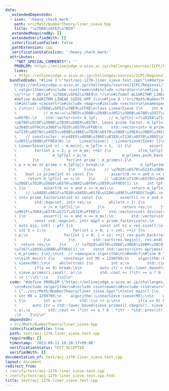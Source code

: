 ```yaml
---
data:
  _extendedDependsOn:
  - icon: ':heavy_check_mark:'
    path: src/Math/NumberTheory/liner_sieve.hpp
    title: "\u7DDA\u5F62\u7BE9"
  _extendedRequiredBy: []
  _extendedVerifiedWith: []
  _isVerificationFailed: false
  _pathExtension: cpp
  _verificationStatusIcon: ':heavy_check_mark:'
  attributes:
    '*NOT_SPECIAL_COMMENTS*': ''
    PROBLEM: https://onlinejudge.u-aizu.ac.jp/challenges/sources/ICPC/Regional/1276
    links:
    - https://onlinejudge.u-aizu.ac.jp/challenges/sources/ICPC/Regional/1276
  bundledCode: "#line 1 \"test/aoj-1276-liner_sieve.test.cpp\"\n#define PROBLEM \"\
    https://onlinejudge.u-aizu.ac.jp/challenges/sources/ICPC/Regional/1276\"\n\n#include\
    \ <algorithm>\n#include <iostream>\n#include <iterator>\n\n#line 1 \"src/Math/NumberTheory/liner_sieve.hpp\"\
    \n/**\n * @brief \u7DDA\u5F62\u7BE9\n */\n\n#ifndef ALGORITHM_LINEAR_SIEVE_HPP\n\
    #define ALGORITHM_LINEAR_SIEVE_HPP 1\n\n#line 9 \"src/Math/NumberTheory/liner_sieve.hpp\"\
    \n#include <cassert>\n#include <map>\n#include <vector>\n\nnamespace algorithm\
    \ {\n\n// \u7DDA\u5F62\u7BE9\uFF0E\nclass LinearSieve {\n    int m_mx;       \
    \            // m_mx:=(\u7BE9\u306B\u304B\u3051\u308B\u6700\u5927\u306E\u81EA\u7136\
    \u6570).\n    std::vector<int> m_lpf;     // m_lpf[n]:=(\u81EA\u7136\u6570n\u306E\
    \u6700\u5C0F\u306E\u7D20\u56E0\u6570). Least prime factor. m_lpf[n]==n \u306E\u3068\
    \u304D\uFF0Cn\u306F\u7D20\u6570\uFF0E\n    std::vector<int> m_primes;  // m_primes[]:=(\u81EA\
    \u7136\u6570n\u4EE5\u4E0B\u306E\u7D20\u6570\u306E\u30EA\u30B9\u30C8).\n\npublic:\n\
    \    // constructor. n\u4EE5\u4E0B\u306E\u81EA\u7136\u6570\u3092\u7BE9\u306B\u304B\
    \u3051\u308B\uFF0EO(N).\n    LinearSieve() : LinearSieve(51e4) {}\n    explicit\
    \ LinearSieve(int n) : m_mx(n), m_lpf(n + 1, -1) {\n        assert(n >= 0);\n\
    \        for(int p = 2; p <= m_mx; ++p) {\n            if(m_lpf[p] == -1) {\n\
    \                m_lpf[p] = p;\n                m_primes.push_back(p);\n     \
    \       }\n            for(int prime : m_primes) {\n                if(prime *\
    \ p > m_mx or prime > m_lpf[p]) break;\n                m_lpf[prime * p] = prime;\n\
    \            }\n        }\n    }\n\n    // \u7D20\u6570\u5224\u5B9A\uFF0EO(1).\n\
    \    bool is_prime(int n) const {\n        assert(0 <= n and n <= m_mx);\n   \
    \     return m_lpf[n] == n;\n    }\n    // \u81EA\u7136\u6570n\u306E\u6700\u5C0F\
    \u306E\u7D20\u56E0\u6570\u3092\u8FD4\u3059\uFF0EO(1).\n    int lpf(int n) const\
    \ {\n        assert(0 <= n and n <= m_mx);\n        return m_lpf[n];\n    }\n\
    \    // \u9AD8\u901F\u7D20\u56E0\u6570\u5206\u89E3\uFF0EO(logN).\n    std::map<int,\
    \ int> prime_factorize(int n) const {\n        assert(1 <= n and n <= m_mx);\n\
    \        std::map<int, int> res;\n        while(n > 1) {\n            res[m_lpf[n]]++;\n\
    \            n /= m_lpf[n];\n        }\n        return res;\n    }\n    // \u9AD8\
    \u901F\u7D04\u6570\u5217\u6319\uFF0E\n    std::vector<int> divisors(int n) const\
    \ {\n        assert(1 <= n and n <= m_mx);\n        std::vector<int> res({1});\n\
    \        const std::map<int, int> &&pf = prime_factorize(n);\n        for(const\
    \ auto &[p, cnt] : pf) {\n            const int sz = res.size();\n           \
    \ int b = 1;\n            for(int i = 0; i < cnt; ++i) {\n                b *=\
    \ p;\n                for(int j = 0; j < sz; ++j) res.push_back(res[j] * b);\n\
    \            }\n        }\n        std::sort(res.begin(), res.end());\n      \
    \  return res;\n    }\n    // \u7D20\u6570\u306E\u30EA\u30B9\u30C8\u3092\u53C2\
    \u7167\u3059\u308B\uFF0EO(1).\n    const std::vector<int> &primes() const { return\
    \ m_primes; }\n};\n\n}  // namespace algorithm\n\n#endif\n#line 8 \"test/aoj-1276-liner_sieve.test.cpp\"\
    \n\nint main() {\n    constexpr int MX = 1299709;\n    algorithm::LinearSieve\
    \ sieve(MX);\n\n    while(true) {\n        int a;\n        std::cin >> a;\n\n\
    \        if(a == 0) break;\n\n        auto itr = std::lower_bound(sieve.primes().cbegin(),\
    \ sieve.primes().cend(), a);\n        std::cout << (*itr == a ? 0 : *itr - *std::prev(itr))\
    \ << \"\\n\";\n    }\n}\n"
  code: "#define PROBLEM \"https://onlinejudge.u-aizu.ac.jp/challenges/sources/ICPC/Regional/1276\"\
    \n\n#include <algorithm>\n#include <iostream>\n#include <iterator>\n\n#include\
    \ \"../src/Math/NumberTheory/liner_sieve.hpp\"\n\nint main() {\n    constexpr\
    \ int MX = 1299709;\n    algorithm::LinearSieve sieve(MX);\n\n    while(true)\
    \ {\n        int a;\n        std::cin >> a;\n\n        if(a == 0) break;\n\n \
    \       auto itr = std::lower_bound(sieve.primes().cbegin(), sieve.primes().cend(),\
    \ a);\n        std::cout << (*itr == a ? 0 : *itr - *std::prev(itr)) << \"\\n\"\
    ;\n    }\n}\n"
  dependsOn:
  - src/Math/NumberTheory/liner_sieve.hpp
  isVerificationFile: true
  path: test/aoj-1276-liner_sieve.test.cpp
  requiredBy: []
  timestamp: '2023-09-11 18:10:17+09:00'
  verificationStatus: TEST_ACCEPTED
  verifiedWith: []
documentation_of: test/aoj-1276-liner_sieve.test.cpp
layout: document
redirect_from:
- /verify/test/aoj-1276-liner_sieve.test.cpp
- /verify/test/aoj-1276-liner_sieve.test.cpp.html
title: test/aoj-1276-liner_sieve.test.cpp
---
```

